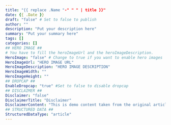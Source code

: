 ```yaml
---
title: "{{ replace .Name "-" " " | title }}"
date: {{ .Date }}
draft: "false" # Set to false to publish
author: ""
description: "Put your description here" 
summary: "Put your summary here" 
tags: [] 
categories: [] 
## HERO IMAGE ##
# You have to fill the heroImageUrl and the heroImageDescription.
HeroImage: "false" # Change to true if you want to enable hero images
HeroImageUrl: "HERO IMAGE URL"
HeroImageDescription: "HERO IMAGE DESCRIPTION"
HeroImageWidth: ""
HeroImageHeight: ""
## DROPCAP ##
EnableDropcap: "true" #Set to false to disable dropcap
## DISCLAIMER ##
Disclaimer: "false"
DisclaimerTitle: "Disclaimer"
DisclaimerContent: "This is demo content taken from the original article in Wikipedia. It is depicted hare purely for demonstrative reasons."
## STRUCTURED DATA ##
StructuredDataType: "article"
---
```

